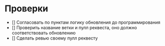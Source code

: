 # Проверки

* [] Согласовать по пунктам логику обновления до программирования
* [] Проверить название ветки и пулл реквеста, оно должно соответствовать обновлению
* [] Сделать ревью своему пулл реквесту
